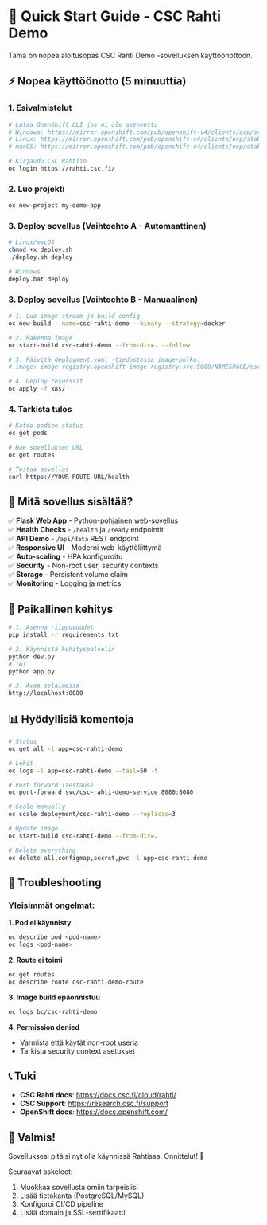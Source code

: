 # 🚀 Quick Start Guide - CSC Rahti Demo

Tämä on nopea aloitusopas CSC Rahti Demo -sovelluksen käyttöönottoon.

## ⚡ Nopea käyttöönotto (5 minuuttia)

### 1. Esivalmistelut
```bash
# Lataa OpenShift CLI jos ei ole asennettu
# Windows: https://mirror.openshift.com/pub/openshift-v4/clients/ocp/stable/openshift-client-windows.zip
# Linux: https://mirror.openshift.com/pub/openshift-v4/clients/ocp/stable/openshift-client-linux.tar.gz
# macOS: https://mirror.openshift.com/pub/openshift-v4/clients/ocp/stable/openshift-client-mac.tar.gz

# Kirjaudu CSC Rahtiin
oc login https://rahti.csc.fi/
```

### 2. Luo projekti
```bash
oc new-project my-demo-app
```

### 3. Deploy sovellus (Vaihtoehto A - Automaattinen)
```bash
# Linux/macOS
chmod +x deploy.sh
./deploy.sh deploy

# Windows
deploy.bat deploy
```

### 3. Deploy sovellus (Vaihtoehto B - Manuaalinen)
```bash
# 1. Luo image stream ja build config
oc new-build --name=csc-rahti-demo --binary --strategy=docker

# 2. Rakenna image
oc start-build csc-rahti-demo --from-dir=. --follow

# 3. Päivitä deployment.yaml -tiedostossa image-polku:
# image: image-registry.openshift-image-registry.svc:5000/NAMESPACE/csc-rahti-demo:latest

# 4. Deploy resurssit
oc apply -f k8s/
```

### 4. Tarkista tulos
```bash
# Katso podien status
oc get pods

# Hae sovelluksen URL
oc get routes

# Testaa sovellus
curl https://YOUR-ROUTE-URL/health
```

## 🎯 Mitä sovellus sisältää?

✅ **Flask Web App** - Python-pohjainen web-sovellus  
✅ **Health Checks** - `/health` ja `/ready` endpointit  
✅ **API Demo** - `/api/data` REST endpoint  
✅ **Responsive UI** - Moderni web-käyttöliittymä  
✅ **Auto-scaling** - HPA konfiguroitu  
✅ **Security** - Non-root user, security contexts  
✅ **Storage** - Persistent volume claim  
✅ **Monitoring** - Logging ja metrics  

## 🔧 Paikallinen kehitys

```bash
# 1. Asenna riippuvuudet
pip install -r requirements.txt

# 2. Käynnistä kehityspalvelin
python dev.py
# TAI
python app.py

# 3. Avaa selaimessa
http://localhost:8080
```

## 📊 Hyödyllisiä komentoja

```bash
# Status
oc get all -l app=csc-rahti-demo

# Lokit
oc logs -l app=csc-rahti-demo --tail=50 -f

# Port forward (testaus)
oc port-forward svc/csc-rahti-demo-service 8080:8080

# Scale manually
oc scale deployment/csc-rahti-demo --replicas=3

# Update image
oc start-build csc-rahti-demo --from-dir=.

# Delete everything
oc delete all,configmap,secret,pvc -l app=csc-rahti-demo
```

## 🐛 Troubleshooting

### Yleisimmät ongelmat:

**1. Pod ei käynnisty**
```bash
oc describe pod <pod-name>
oc logs <pod-name>
```

**2. Route ei toimi**
```bash
oc get routes
oc describe route csc-rahti-demo-route
```

**3. Image build epäonnistuu**
```bash
oc logs bc/csc-rahti-demo
```

**4. Permission denied**
- Varmista että käytät non-root useria
- Tarkista security context asetukset

## 📞 Tuki

- **CSC Rahti docs**: https://docs.csc.fi/cloud/rahti/
- **CSC Support**: https://research.csc.fi/support
- **OpenShift docs**: https://docs.openshift.com/

## 🎉 Valmis!

Sovelluksesi pitäisi nyt olla käynnissä Rahtissa. Onnittelut! 🎉

Seuraavat askeleet:
1. Muokkaa sovellusta omiin tarpeisiisi
2. Lisää tietokanta (PostgreSQL/MySQL)
3. Konfiguroi CI/CD pipeline
4. Lisää domain ja SSL-sertifikaatti
